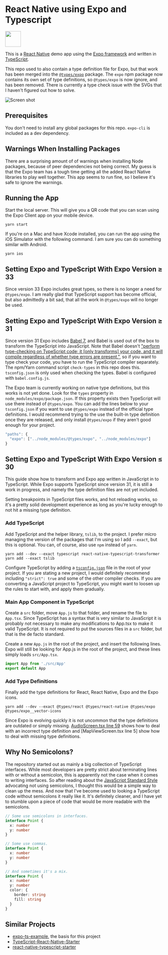 # React Native using Expo and Typescript

<img src="https://github.com/janaagaard75/expo-and-typescript/raw/master/assets/app-icon.png" height="50">

This is a [React Native](https://facebook.github.io/react-native/) demo app using the [Expo framework](https://expo.io) and written in [TypeScript](http://www.typescriptlang.org).

This repo used to also contain a type definition file for Expo, but that work has been merged into the [`@types/expo`](https://github.com/DefinitelyTyped/DefinitelyTyped/tree/master/types/expo) package. The `expo` npm package now contains its own set of type definitions, so `@types/expo` is now ignore, and has been removed. There is currently a type check issue with the SVGs that I haven't figured out how to solve.

![Screen shot](https://github.com/janaagaard75/expo-and-typescript/raw/master/screen-shot.png)

## Prerequisites

You don't need to install any global packages for this repo. `expo-cli` is included as a dev dependency.

## Warnings When Installing Packages

There are a surprising amount of of warnings when installing Node packages, because of peer dependencies not being correct. My guess is that the Expo team has a tough time getting all the added React Native libraries to play well together. This app seems to run fine, so I believe it's safe to ignore the warnings.

## Running the App

Start the local server. This will give you a QR code that you can scan using the Expo Client app on your mobile device.

```shell
yarn start
```

If you're on a Mac and have Xcode installed, you can run the app using the iOS Simulator with the following command. I am sure you can do something similar with Android.

```shell
yarn ios
```

## Setting Expo and TypeScript With Expo Version &ge; 33

Since version 33 Expo includes great types, so there is no longer a need for `@types/expo`. I am really glad that TypeScript support has become official, but also admittedly a bit sad, that all the work in `@types/expo` will no longer be used.

## Setting Expo and TypeScript With Expo Version &ge; 31

Since version 31 Expo includes [Babel 7](https://babeljs.io), and Babel is used out of the box to transform the TypeScript into JavaScript. Note that Babel doesn't ["perform type-checking on TypeScript code; it [only transforms] your code, and it will compile regardless of whether type errors are present."](https://blogs.msdn.microsoft.com/typescript/2018/08/27/typescript-and-babel-7/), so if you want to type check your code, you have to run the TypeScript compiler separately. The npm/Yarn command script `check-types` in this repo does this. `tsconfig.json` is only used when checking the types. Babel is configured with `babel.config.js`.

The Expo team is currently working on native type definitions, but this works is not yet done. Look for the `types` property in `node_modules/expo/package.json`. If this property exists then TypeScript will use there instead of `@types/expo`. You can add the lines below to your `tsconfig.json` if you want to use `@types/expo` instead of the official type definitions. I would recommend trying to the use the built-in type definition once they are released, and only install `@types/expo` if they aren't good enough for your project.

```javascript
"paths": {
  "expo": ["../node_modules/@types/expo", "../node_modules/expo"]
}
```

## Setting Expo and TypeScript With Expo Version &le; 30

This guide show how to transform and Expo app written in JavaScript in to TypeScript. While Expo supports TypeScript since version 31, it is still a work in progress, and namely the type definition files are not yet included.

Setting breakpoints in TypeScript files works, and hot reloading works, so it's a pretty solid development experience as long as you're lucky enough to not hit a missing type definition.

### Add TypeScript

Add TypeScript and the helper library, `tslib`, to the project. I prefer micro managing the version of the packages that I'm using so I add `--exact`, but this is optional. You can, of course, also use `npm` instead of `yarn`.

```shell
yarn add --dev --exact typescript react-native-typescript-transformer
yarn add --exact tslib
```

Configure TypeScript by adding a [`tsconfig.json`](https://github.com/janaagaard75/expo-and-typescript/blob/master/tsconfig.json) file in the root of your project. If you are stating a new project, I would definitely recommend including `"strict": true` and some of the other compiler checks. If you are converting a JavaScript project to TypeScript, you might want to loosen up the rules to start with, and apply them gradually.

### Main App Component in TypeScript

Create a `src` folder, move `App.js` to that folder, and rename the file to `App.tsx`. Since TypeScript has a syntax that is very similar to JavaScript it is probably not necessary to make any modifications to App.tsx to make it valid TypeScript. It is not required to put the sources files in a `src` folder, but that is the de facto standard.

Create a new `App.js` in the root of the project, and insert the following lines. Expo will still be looking for App.js in the root of the project, and these lines simply loads `src/App.tsx`.

```javascript
import App from './src/App'
export default App
```

### Add Type Definitions

Finally add the type definitions for React, React Native, Expo and the Expo icons.

```shell
yarn add --dev --exact @types/react @types/react-native @types/expo @types/expo__vector-icons
```

Since Expo is evolving quickly it is not uncommon that the type definitions are outdated or simply missing. [AudioScreen.tsx line 59](https://github.com/janaagaard75/expo-and-typescript/blob/master/src/AudioScreen.tsx#L59) shows how to deal with an incorrect type definition and [MapViewScreen.tsx line 5] show how to deal with missing type definitions.

## Why No Semicolons?

The repository started out as mainly a big collection of TypeScript interfaces. While most developers are pretty strict about terminating lines with or without a semicolon, this is apparently not the case when it comes to writing interfaces. So after reading about the [JavaScript Standard Style](https://standardjs.com/) advocating not using semicolons, I thought this would be a simple way to clean up the mess. And now that I've become used to looking a TypeScript code without semicolons it really like it. It's definitely cleaner, and I have yet to stumble upon a piece of code that would be more readable with the semicolons.

```typescript
// Some use semicolons in interfaces.
interface Point {
  x: number
  y: number
}

// Some use commas.
interface Point {
  x: number
  y: number
}

// And sometimes it's a mix.
interface Point {
  x: number
  y: number
  color: {
    border: string
    fill: string
  }
}
```

## Similar Projects

- [expo-ts-example](https://github.com/dalcib/expo-ts-example), the basis for this project
- [TypeScript-React-Native-Starter](https://github.com/Microsoft/TypeScript-React-Native-Starter)
- [react-native-typescript-starter](https://github.com/cbrevik/react-native-typescript-starter)
